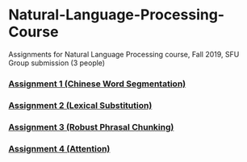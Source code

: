 # Natural-Language-Processing-Course

Assignments for Natural Language Processing course, Fall 2019, SFU  
Group submission (3 people)

### [Assignment 1 (Chinese Word Segmentation)](http://anoopsarkar.github.io/nlp-class/hw1.html)
### [Assignment 2 (Lexical Substitution)](http://anoopsarkar.github.io/nlp-class/hw2.html)
### [Assignment 3 (Robust Phrasal Chunking)](http://anoopsarkar.github.io/nlp-class/hw3.html)
### [Assignment 4 (Attention)](http://anoopsarkar.github.io/nlp-class/hw4.html)
